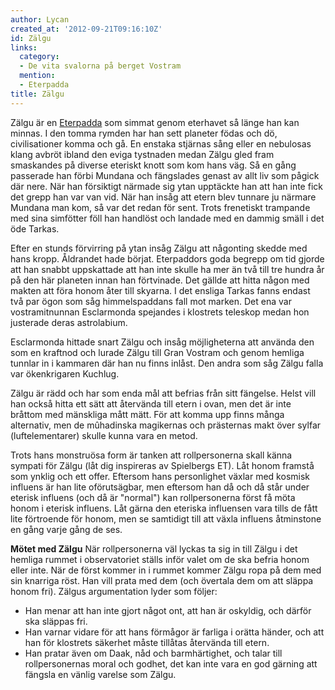 ```yaml
---
author: Lycan
created_at: '2012-09-21T09:16:10Z'
id: Zälgu
links:
  category:
  - De vita svalorna på berget Vostram
  mention:
  - Eterpadda
title: Zälgu
---
```


Zälgu är en [Eterpadda] som simmat genom eterhavet så länge han kan minnas. I den tomma rymden har
han sett planeter födas och dö, civilisationer komma och gå. En enstaka stjärnas sång eller en
nebulosas klang avbröt ibland den eviga tystnaden medan Zälgu gled fram smaskandes på diverse
eteriskt knott som kom hans väg. Så en gång passerade han förbi Mundana och fängslades genast av
allt liv som pågick där nere. När han försiktigt närmade sig ytan upptäckte han att han inte fick
det grepp han var van vid. När han insåg att etern blev tunnare ju närmare Mundana man kom, så var
det redan för sent. Trots frenetiskt trampande med sina simfötter föll han handlöst och landade med
en dammig smäll i det öde Tarkas.

Efter en stunds förvirring på ytan insåg Zälgu att någonting skedde med hans kropp. Åldrandet hade
börjat. Eterpaddors goda begrepp om tid gjorde att han snabbt uppskattade att han inte skulle ha mer
än två till tre hundra år på den här planeten innan han förtvinade. Det gällde att hitta någon med
makten att föra honom åter till skyarna. I det ensliga Tarkas fanns endast två par ögon som såg
himmelspaddans fall mot marken. Det ena var vostramitnunnan Esclarmonda spejandes i klostrets
teleskop medan hon justerade deras astrolabium.

Esclarmonda hittade snart Zälgu och insåg möjligheterna att använda den som en kraftnod och lurade
Zälgu till Gran Vostram och genom hemliga tunnlar in i kammaren där han nu finns inlåst. Den andra
som såg Zälgu falla var ökenkrigaren Kuchlug.

Zälgu är rädd och har som enda mål att befrias från sitt fängelse. Helst vill han också hitta ett
sätt att återvända till etern i ovan, men det är inte bråttom med mänskliga mått mätt. För att komma
upp finns många alternativ, men de mûhadinska magikernas och prästernas makt över sylfar
(luftelementarer) skulle kunna vara en metod.

Trots hans monstruösa form är tanken att rollpersonerna skall känna sympati för Zälgu (låt dig
inspireras av Spielbergs ET). Låt honom framstå som ynklig och ett offer. Eftersom hans personlighet
växlar med kosmisk influens är han lite oförutsägbar, men eftersom han då och då står under eterisk
influens (och då är "normal") kan rollpersonerna först få möta honom i eterisk influens. Låt gärna
den eteriska influensen vara tills de fått lite förtroende för honom, men se samtidigt till att
växla influens åtminstone en gång varje gång de ses.

**Mötet med Zälgu** När rollpersonerna väl lyckas ta sig in till Zälgu i det hemliga rummet i
observatoriet ställs inför valet om de ska befria honom eller inte. När de först kommer in i rummet
kommer Zälgu ropa på dem med sin knarriga röst. Han vill prata med dem (och övertala dem om att
släppa honom fri). Zälgus argumentation lyder som följer:

-   Han menar att han inte gjort något ont, att han är oskyldig, och därför ska släppas fri.
-   Han varnar vidare för att hans förmågor är farliga i orätta händer, och att han för klostrets
    säkerhet måste tillåtas återvända till etern.
-   Han pratar även om Daak, nåd och barmhärtighet, och talar till rollpersonernas moral och godhet,
    det kan inte vara en god gärning att fängsla en vänlig varelse som Zälgu.

  [Eterpadda]: Eterpadda